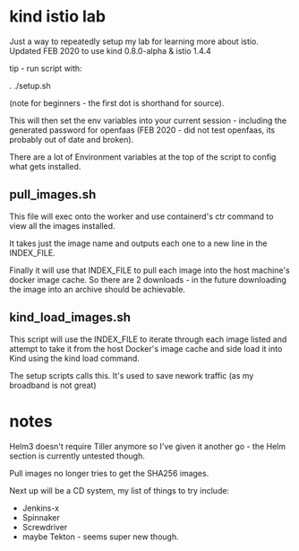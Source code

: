 # kind istio lab
Just a way to repeatedly setup my lab for learning more about istio. Updated FEB 2020 to use kind 0.8.0-alpha & istio 1.4.4

tip - run script with:

. ./setup.sh 

(note for beginners - the first dot is shorthand for source).

This will then set the env variables into your current session - including the generated password for openfaas (FEB 2020 - did not test openfaas, its probably out of date and broken). 

There are a lot of Environment variables at the top of the script to config what gets installed.

## pull_images.sh
This file will exec onto the worker and use containerd's ctr command to view all the images installed. 

It takes just the image name and outputs each one to a new line in the INDEX_FILE.

Finally it will use that INDEX_FILE to pull each image into the host machine's docker image cache. So there are 2 downloads - in the future downloading the image into an archive should be achievable.

## kind_load_images.sh
This script will use the INDEX_FILE to iterate through each image listed and attempt to take it from the host Docker's image cache and side load it into Kind using the kind load command.

The setup scripts calls this. It's used to save nework traffic (as my broadband is not great)

# notes
Helm3 doesn't require Tiller anymore so I've given it another go - the Helm section is currently untested though.

Pull images no longer tries to get the SHA256 images.

Next up will be a CD system, my list of things to try include:
- Jenkins-x
- Spinnaker
- Screwdriver
- maybe Tekton - seems super new though.
